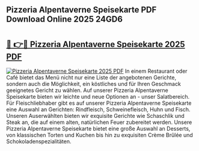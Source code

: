 ## Pizzeria Alpentaverne Speisekarte PDF Download Online 2025 24GD6

# <h2><a href="http://gcdtckg.nevu.top/?p=Pizzeria+Alpentaverne+Speisekarte">🔗 👉🔴 Pizzeria Alpentaverne Speisekarte 2025 PDF</a></h2>

[![Pizzeria Alpentaverne Speisekarte 2025 PDF](https://i.imgur.com/dBaPXMq.png)](http://gcdtckg.nevu.top/?p=Pizzeria+Alpentaverne+Speisekarte)
In einem Restaurant oder Café bietet das Menü nicht nur eine Liste der angebotenen Gerichte, sondern auch die Möglichkeit, ein köstliches und für Ihren Geschmack geeignetes Gericht zu wählen. Auf unserer Pizzeria Alpentaverne Speisekarte bieten wir leichte und neue Optionen an - unser Salatbereich. Für Fleischliebhaber gibt es auf unserer Pizzeria Alpentaverne Speisekarte eine Auswahl an Gerichten: Rindfleisch, Schweinefleisch, Huhn und Fisch. Unseren Auserwählten bieten wir exquisite Gerichte wie Schaschlik und Steak an, die auf einem alten, natürlichen Feuer zubereitet werden. Unsere Pizzeria Alpentaverne Speisekarte bietet eine große Auswahl an Desserts, von klassischen Torten und Kuchen bis hin zu exquisiten Crème Brûlée und Schokoladenspezialitäten.
